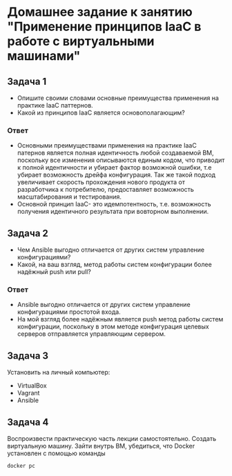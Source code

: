 # Домашнее задание к занятию "Применение принципов IaaC в работе с виртуальными машинами"

## Задача 1 

- Опишите своими словами основные преимущества применения на практике IaaC паттернов.
- Какой из принципов IaaC является основополагающим?

### Ответ

- Основными преимуществами применения на практике IaaC патернов является полная идентичность любой создаваемой ВМ, поскольку все изменения описываются единым кодом, что приводит к полной идентичности и убирает фактор возможной ошибки, т.е убирает возможность дрейфа конфигурация. Так же такой подход увеличивает скорость прохождения нового продукта от разработчика к потребителю, предоставляет возможность масштабирования и тестирования.
- Основной принцип IaaC- это идемпотентность, т.е. возможность получения идентичного результата при вовторном выполнении.

## Задача 2

- Чем Ansible выгодно отличается от других систем управление конфигурациями?
- Какой, на ваш взгляд, метод работы систем конфигурации более надёжный push или pull?

### Ответ
- Ansible выгодно отличается от других систем управление конфигурациями простотой входа.
- На мой взгляд более надёжным является push метод работы систем конфигурации, поскольку в этом методе конфигурация целевых серверов отправляется управляющим сервером.


## Задача 3 

Установить на личный компьютер:

- VirtualBox
- Vagrant
- Ansible

## Задача 4
Воспроизвести практическую часть лекции самостоятельно.
Создать виртуальную машину.
Зайти внутрь ВМ, убедиться, что Docker установлен с помощью команды
```
docker pc
```

